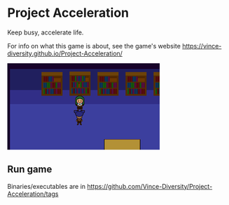 # Project Acceleration
Keep busy, accelerate life.

For info on what this game is about, see the game's website https://vince-diversity.github.io/Project-Acceleration/

![green-reading](/dev/screenshots/green-reading.png)

## Run game
Binaries/executables are in https://github.com/Vince-Diversity/Project-Acceleration/tags
